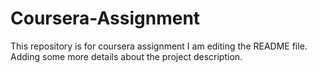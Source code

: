 # Coursera-Assignment
This repository is for coursera assignment
I am editing the README file. Adding some more details about the project description.

